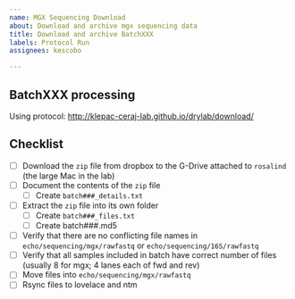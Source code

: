 ```yaml
---
name: MGX Sequencing Download
about: Download and archive mgx sequencing data
title: Download and archive BatchXXX
labels: Protocol Run
assignees: kescobo

---
```


## BatchXXX processing

Using protocol: http://klepac-ceraj-lab.github.io/drylab/download/

## Checklist

- [ ] Download the `zip` file from dropbox to the G-Drive attached to `rosalind`
  (the large Mac in the lab)
- [ ] Document the contents of the `zip` file
  - [ ] Create `batch###_details.txt`
- [ ] Extract the `zip` file into its own folder
  - [ ] Create `batch###_files.txt`
  - [ ] Create batch###.md5
- [ ] Verify that there are no conflicting file names in
  `echo/sequencing/mgx/rawfastq` or `echo/sequencing/16S/rawfastq`
- [ ] Verify that all samples included in batch have correct
  number of files (usually 8 for mgx; 4 lanes each of fwd and rev)
- [ ] Move files into `echo/sequencing/mgx/rawfastq`
- [ ] Rsync files to lovelace and ntm

